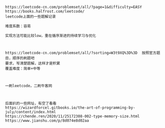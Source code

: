     https://leetcode-cn.com/problemset/all/?page=1&difficulty=EASY
    https://books.halfrost.com/leetcode/
    leetcode上面的一些题解记录
    
    难度系数：容易
    
    实现方法可能比较low，重在循序渐进的持续学习与优化

#
    https://leetcode-cn.com/problemset/all/?sorting=W3t9XQ%3D%3D  按照官方题目，顺序的刷题吧
    要求，写清楚题解，这样才是积累
    覆盖难度：简单+中等

#
    一刷leetcode，二刷牛客网

#
    后面扒的一些网址，有空了看看
    https://wizardforcel.gitbooks.io/the-art-of-programming-by-july/content/index.html
    https://chende.ren/2020/11/25172308-002-type-memory-size.html
    https://www.jianshu.com/p/8d074e8d02aa
    
    